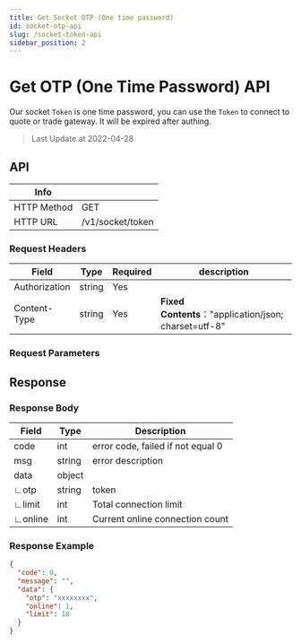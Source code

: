 ```yaml
---
title: Get Socket OTP (One time password)
id: socket-otp-api
slug: /socket-token-api
sidebar_position: 2
---
```


# Get OTP (One Time Password) API

Our socket `Token` is one time password, you can use the `Token` to connect to quote or trade gateway. It will be expired after authing.

> Last Update at 2022-04-28

## API

| Info        |                  |
| ----------- | ---------------- |
| HTTP Method | GET              |
| HTTP URL    | /v1/socket/token |

### Request Headers

| Field         | Type   | Required | description                                           |
| ------------- | ------ | -------- | ----------------------------------------------------- |
| Authorization | string | Yes      |                                                       |
| Content-Type  | string | Yes      | **Fixed Contents**："application/json; charset=utf-8" |

### Request Parameters

## Response

### Response Body

| Field   | Type   | Description                       |
| ------- | ------ | --------------------------------- |
| code    | int    | error code, failed if not equal 0 |
| msg     | string | error description                 |
| data    | object |                                   |
| ∟otp    | string | token                             |
| ∟limit  | int    | Total connection limit            |
| ∟online | int    | Current online connection count   |

### Response Example

```json
{
  "code": 0,
  "message": "",
  "data": {
    "otp": "xxxxxxxx",
    "online": 1,
    "limit": 10
  }
}
```
